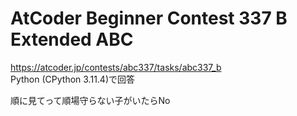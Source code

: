 # AtCoder Beginner Contest 337 B Extended ABC  
https://atcoder.jp/contests/abc337/tasks/abc337_b  
Python (CPython 3.11.4)で回答  

順に見てって順場守らない子がいたらNo
